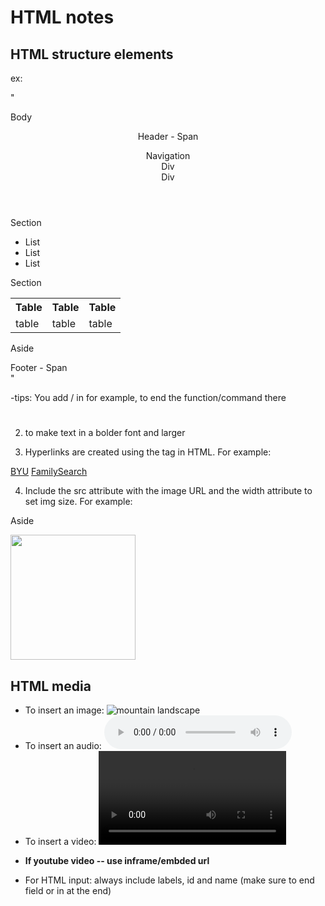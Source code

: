 # HTML notes
## HTML structure elements
ex:

 "<body>
  <p>Body</p>
  <header>
    <p>Header - <span>Span</span></p>
    <nav>
      Navigation
      <div>Div</div>
      <div>Div</div>
    </nav>
  </header>

  <main>
    <section>
      <p>Section</p>
      <ul>
        <li>List</li>
        <li>List</li>
        <li>List</li>
      </ul>
    </section>
    <section>
      <p>Section</p>
      <table>
        <tr>
          <th>Table</th>
          <th>Table</th>
          <th>Table</th>
        </tr>
        <tr>
          <td>table</td>
          <td>table</td>
          <td>table</td>
        </tr>
      </table>
    </section>
    <aside>
      <p>Aside</p>
    </aside>
  </main>

  <footer>
    <div>Footer - <span>Span</span></div>
  </footer>
</body>"


-tips:
You add / in <smth></smth> for example, to end the function/command there

2) <h1> </h1> to make text in a bolder font and larger

3) Hyperlinks are created using the <a> tag in HTML. For example:

<a href="https://www.byu.edu">BYU</a>
<a href="https://www.familysearch.org">FamilySearch</a>

4) Include the src attribute with the image URL and the width attribute to set img size. For example:

<aside>
  <p>Aside</p>
  <img src="https://example.com/image.jpg" width="200">
</aside>

## HTML media

* To insert an image: <img alt="mountain landscape" src="https://images.pexels.com/photos/164170/pexels-photo-164170.jpeg" />
* To insert an audio: <audio controls src="testAudio.mp3"></audio>
* To insert a video: <video controls width="300" crossorigin="anonymous">
  <source src="https://commondatastorage.googleapis.com/gtv-videos-bucket/sample/BigBuckBunny.mp4" />
</video>

* **If youtube video -- use inframe/embded url**

* For HTML input: always include labels, id and name (make sure to end field or in at the end)